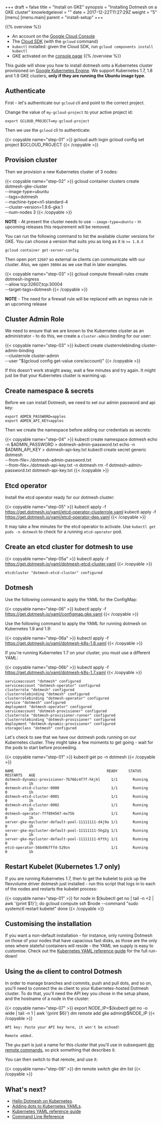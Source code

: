 +++
draft = false
title = "Install on GKE"
synopsis = "Installing Dotmesh on a GKE cluster"
knowledgelevel = ""
date = 2017-12-22T11:27:29Z
weight = "5"
[menu]
  [menu.main]
    parent = "install-setup"
+++

{{% overview %}}
* An account on the [Google Cloud Console](https://console.cloud.google.com)
* The [Cloud SDK](https://cloud.google.com/sdk/downloads) (with the `gcloud` command)
* `kubectl` installed: given the Cloud SDK, run `gcloud components install kubectl`
* GKE activated on the [console page](https://console.cloud.google.com/kubernetes/list)
{{% /overview %}}

This guide will show you how to install dotmesh onto a Kubernetes
cluster provisioned on [Google Kubernetes
Engine](https://cloud.google.com/kubernetes-engine/). We support
Kubernetes 1.7, 1.8 and 1.9 GKE clusters, **only if they are running the Ubuntu image type**.

## Authenticate

First - let's authenticate our `gcloud` cli and point to the correct project.

Change the value of `my-gcloud-project` to your active project id:

```plain
export GCLOUD_PROJECT=my-gcloud-project
```

Then we use the `gcloud` cli to authenticate:

{{< copyable name="step-01" >}}
gcloud auth login
gcloud config set project $GCLOUD_PROJECT
{{< /copyable >}}

## Provision cluster

Then we provision a new Kubernetes cluster of 3 nodes:

{{< copyable name="step-02" >}}
gcloud container clusters create dotmesh-gke-cluster \
  --image-type=ubuntu \
  --tags=dotmesh \
  --machine-type=n1-standard-4 \
  --cluster-version=1.9.6-gke.1 \
  --num-nodes 3
{{< /copyable >}}

**NOTE** - At present the cluster needs to use `--image-type=ubuntu` - in upcoming releases this requirement will be removed.

You can run the following command to list the available cluster versions for GKE.  You can choose a version that suits you as long as it is `>= 1.8.X`

```plain
gcloud container get-server-config
```

Then open port `32607` so external `dm` clients can communicate with our cluster.
Also, we open `30004` as we use that in later examples.

{{< copyable name="step-03" >}}
gcloud compute firewall-rules create dotmesh-ingress \
  --allow tcp:32607,tcp:30004 \
  --target-tags=dotmesh
{{< /copyable >}}

**NOTE** - The need for a firewall rule will be replaced with an ingress rule in an upcoming release

## Cluster Admin Role

We need to ensure that we are known to the Kubernetes cluster as an administrator - to do this, we create a `cluster-admin` binding for our user:

{{< copyable name="step-03" >}}
kubectl create clusterrolebinding cluster-admin-binding \
  --clusterrole cluster-admin \
  --user "$(gcloud config get-value core/account)"
{{< /copyable >}}

If this doesn't work straight away, wait a few minutes and try again.
It might just be that your Kubernetes cluster is warming up.

## Create namespace & secrets

Before we can install Dotmesh, we need to set our admin password and api key:

```plain
export ADMIN_PASSWORD=apples
export ADMIN_API_KEY=apples
```

Then we create the namespace before adding our credentials as secrets:

{{< copyable name="step-04" >}}
kubectl create namespace dotmesh
echo -n $ADMIN_PASSWORD > dotmesh-admin-password.txt
echo -n $ADMIN_API_KEY > dotmesh-api-key.txt
kubectl create secret generic dotmesh \
  --from-file=./dotmesh-admin-password.txt \
  --from-file=./dotmesh-api-key.txt -n dotmesh
rm -f dotmesh-admin-password.txt dotmesh-api-key.txt
{{< /copyable >}}

## Etcd operator

Install the etcd operator ready for our dotmesh cluster:

{{< copyable name="step-05" >}}
kubectl apply -f https://get.dotmesh.io/yaml/etcd-operator-clusterrole.yaml
kubectl apply -f https://get.dotmesh.io/yaml/etcd-operator-dep.yaml
{{< /copyable >}}

It may take a few minutes for the etcd operator to activate.
Use `kubectl get pods -n dotmesh` to check for a running `etcd-operator` pod.

## Create an etcd cluster for dotmesh to use

{{< copyable name="step-05a" >}}
kubectl apply -f https://get.dotmesh.io/yaml/dotmesh-etcd-cluster.yaml
{{< /copyable >}}

```plain
etcdcluster "dotmesh-etcd-cluster" configured
```

## Dotmesh

Use the following command to apply the YAML for the ConfigMap:

{{< copyable name="step-06" >}}
kubectl apply -f https://get.dotmesh.io/yaml/configmap.gke.yaml
{{< /copyable >}}

Use the following command to apply the YAML for running dotmesh on Kubernetes 1.8 and 1.9:

{{< copyable name="step-06a" >}}
kubectl apply -f https://get.dotmesh.io/yaml/dotmesh-k8s-1.8.yaml
{{< /copyable >}}

If you're running Kubernetes 1.7 on your cluster, you must use a different YAML:

{{< copyable name="step-06b" >}}
kubectl apply -f https://get.dotmesh.io/yaml/dotmesh-k8s-1.7.yaml
{{< /copyable >}}

```plain
serviceaccount "dotmesh" configured
serviceaccount "dotmesh-operator" configured
clusterrole "dotmesh" configured
clusterrolebinding "dotmesh" configured
clusterrolebinding "dotmesh-operator" configured
service "dotmesh" configured
deployment "dotmesh-operator" configured
serviceaccount "dotmesh-provisioner" configured
clusterrole "dotmesh-provisioner-runner" configured
clusterrolebinding "dotmesh-provisioner" configured
deployment "dotmesh-dynamic-provisioner" configured
storageclass "dotmesh" configured
```

Let's check to see that we have our dotmesh pods running on our Kubernetes cluster.  They might take a few moments to get going - wait for the pods to start before proceeding.

{{< copyable name="step-01" >}}
kubectl get po -n dotmesh
{{< /copyable >}}

```plain
NAME                                           READY     STATUS        RESTARTS   AGE
dotmesh-dynamic-provisioner-7b766c4f7f-hkjkl     1/1       Running       0          1h
dotmesh-etcd-cluster-0000                        1/1       Running       0          1h
dotmesh-etcd-cluster-0001                        1/1       Running       0          1h
dotmesh-etcd-cluster-0002                        1/1       Running       0          1h
dotmesh-operator-7ff894567-mx75b                 1/1       Running       0          1h
server-gke-mycluster-default-pool-11111111-d4j9a 1/1       Running       0          1h
server-gke-mycluster-default-pool-11111111-5hg2g 1/1       Running       0          1h
server-gke-mycluster-default-pool-11111111-6fthj 1/1       Running       0          1h
etcd-operator-56b49b7ffd-529zn                   1/1       Running       0          1h
```

## Restart Kubelet (Kubernetes 1.7 only)

If you are running Kubernetes 1.7, then to get the kubelet to pick up
the flexvolume driver dotmesh just installed - run this script that
logs in to each of the nodes and restarts the kubelet process:

{{< copyable name="step-01" >}}
for node in $(kubectl get no | tail -n +2 | awk '{print $1}'); do
  gcloud compute ssh $node --command "sudo systemctl restart kubelet"
done
{{< /copyable >}}

## Customising the installation

If you want a non-default installation - for instance, only running
Dotmesh on those of your nodes that have capacious fast disks, as
those are the only ones where stateful containers will reside - the
YAML we supply is easy to customise. Check out the [Kubernetes YAML
reference guide](/references/kubernetes/) for the full run-down!

## Using the `dm` client to control Dotmesh

In order to manage branches and commits, push and pull dots, and so
on, you'll need to connect the `dm` client to your Kubernetes-hosted
Dotmesh cluster. To do that, you'll need the API key you chose in the
setup phase, and the hostname of a node in the cluster:

{{< copyable name="step-07" >}}
export NODE_IP=$(kubectl get no -o wide | tail -n 1 | awk '{print $6}')
dm remote add gke admin@$NODE_IP
{{< /copyable >}}

```plain
API key: Paste your API key here, it won't be echoed!

Remote added.
```

The `gke` part is just a name for this cluster that you'll use in
subsequent [dm remote
commands](/references/cli/#connecting-to-clusters), so pick something
that describes it.

You can then switch to that remote, and use it:


{{< copyable name="step-08" >}}
dm remote switch gke
dm list
{{< /copyable >}}

## What's next?

* [Hello Dotmesh on Kubernetes](/tutorials/hello-dotmesh-kubernetes/).
* [Adding dots to Kubernetes YAMLs](/tasks/kubernetes/).
* [Kubernetes YAML reference guide](/references/kubernetes/)
* [Command Line Reference](/references/cli/)
